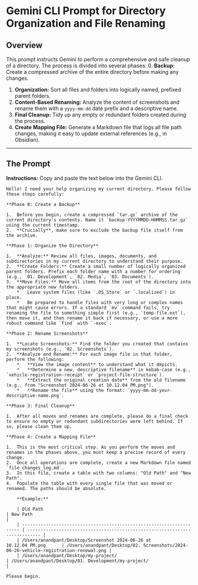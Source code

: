 # Gemini CLI Prompt for Directory Organization and File Renaming

## Overview

This prompt instructs Gemini to perform a comprehensive and safe cleanup of a directory. The process is divided into several phases:
0.  **Backup:** Create a compressed archive of the entire directory before making any changes.
1.  **Organization:** Sort all files and folders into logically named, prefixed parent folders.
2.  **Content-Based Renaming:** Analyze the content of screenshots and rename them with a `yyyy-mm-dd` date prefix and a descriptive name.
3.  **Final Cleanup:** Tidy up any empty or redundant folders created during the process.
4.  **Create Mapping File:** Generate a Markdown file that logs all file path changes, making it easy to update external references (e.g., in Obsidian).

---

## The Prompt

**Instructions:** Copy and paste the text below into the Gemini CLI.

```
Hello! I need your help organizing my current directory. Please follow these steps carefully:

**Phase 0: Create a Backup**

1.  Before you begin, create a compressed `tar.gz` archive of the current directory's contents. Name it `backup-YYYYMMDD-HHMMSS.tar.gz` using the current timestamp.
2.  **Crucially**, make sure to exclude the backup file itself from the archive.

**Phase 1: Organize the Directory**

1.  **Analyze:** Review all files, images, documents, and subdirectories in my current directory to understand their purpose.
2.  **Create Folders:** Create a small number of logically organized parent folders. Prefix each folder name with a number for ordering (e.g., `01. Development`, `02. Media`, `03. Documents`).
3.  **Move Files:** Move all items from the root of the directory into the appropriate new folders.
    *   Leave system files (like `.DS_Store` or `.localized`) in place.
    *   Be prepared to handle files with very long or complex names that might cause errors. If a standard `mv` command fails, try renaming the file to something simple first (e.g., `temp-file.ext`), then move it, and then rename it back if necessary, or use a more robust command like `find` with `-exec`.

**Phase 2: Rename Screenshots**

1.  **Locate Screenshots:** Find the folder you created that contains my screenshots (e.g., `02. Screenshots`).
2.  **Analyze and Rename:** For each image file in that folder, perform the following:
    *   **View the image content** to understand what it depicts.
    *   **Determine a new, descriptive filename** in kebab-case (e.g., `vehicle-registration-receipt` or `project-file-structure`).
    *   **Extract the original creation date** from the old filename (e.g., from "Screenshot 2024-06-26 at 10.12.04 PM.png").
    *   **Rename the file** using the format: `yyyy-mm-dd-your-descriptive-name.png`.

**Phase 3: Final Cleanup**

1.  After all moves and renames are complete, please do a final check to ensure no empty or redundant subdirectories were left behind. If so, please clean them up.

**Phase 4: Create a Mapping File**

1.  This is the most critical step. As you perform the moves and renames in the phases above, you must keep a precise record of every change.
2.  Once all operations are complete, create a new Markdown file named `file_changes_log.md`.
3.  In this file, create a table with two columns: "Old Path" and "New Path".
4.  Populate the table with every single file that was moved or renamed. The paths should be absolute.

    **Example:**

    | Old Path                                                              | New Path                                                                    |
    | --------------------------------------------------------------------- | --------------------------------------------------------------------------- |
    | /Users/anandpant/Desktop/Screenshot 2024-06-26 at 10.12.04 PM.png      | /Users/anandpant/Desktop/02. Screenshots/2024-06-26-vehicle-registration-renewal.png |
    | /Users/anandpant/Desktop/my-project/                                  | /Users/anandpant/Desktop/01. Development/my-project/                        |

Please begin.
```